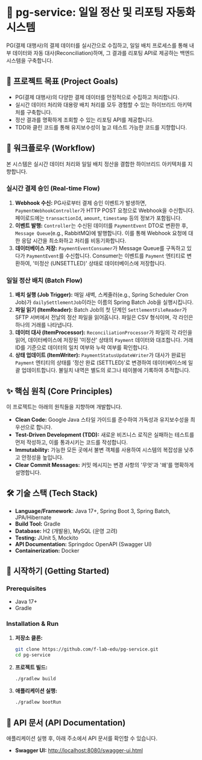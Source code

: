 # 💸 pg-service: 일일 정산 및 리포팅 자동화 시스템

PG(결제 대행사)의 결제 데이터를 실시간으로 수집하고, 일일 배치 프로세스를 통해 내부 데이터와 자동 대사(Reconciliation)하며, 그 결과를 리포팅 API로 제공하는 백엔드 시스템을 구축합니다.

## 🎯 프로젝트 목표 (Project Goals)

- PG(결제 대행사)의 다양한 결제 데이터를 안정적으로 수집하고 처리합니다.
- 실시간 데이터 처리와 대용량 배치 처리를 모두 경험할 수 있는 하이브리드 아키텍처를 구축합니다.
- 정산 결과를 명확하게 조회할 수 있는 리포팅 API를 제공합니다.
- TDD와 클린 코드를 통해 유지보수성이 높고 테스트 가능한 코드를 지향합니다.

## 🌊 워크플로우 (Workflow)

본 시스템은 실시간 데이터 처리와 일일 배치 정산을 결합한 하이브리드 아키텍처를 지향합니다.

### 실시간 결제 승인 (Real-time Flow)
1.  **Webhook 수신:** PG사로부터 결제 승인 이벤트가 발생하면, `PaymentWebhookController`가 HTTP POST 요청으로 Webhook을 수신합니다. 페이로드에는 `transactionId`, `amount`, `timestamp` 등의 정보가 포함됩니다.
2.  **이벤트 발행:** `Controller`는 수신된 데이터를 `PaymentEvent` DTO로 변환한 후, `Message Queue`(e.g., RabbitMQ)에 발행합니다. 이를 통해 Webhook 요청에 대한 응답 시간을 최소화하고 처리를 비동기화합니다.
3.  **데이터베이스 저장:** `PaymentEventConsumer`가 Message Queue를 구독하고 있다가 `PaymentEvent`를 수신합니다. Consumer는 이벤트를 `Payment` 엔티티로 변환하여, '미정산 (UNSETTLED)' 상태로 데이터베이스에 저장합니다.

### 일일 정산 배치 (Batch Flow)
1.  **배치 실행 (Job Trigger):** 매일 새벽, 스케줄러(e.g., Spring Scheduler Cron Job)가 `dailySettlementJob`이라는 이름의 Spring Batch Job을 실행시킵니다.
2.  **파일 읽기 (ItemReader):** Batch Job의 첫 단계인 `SettlementFileReader`가 SFTP 서버에서 전날의 정산 파일을 읽어옵니다. 파일은 CSV 형식이며, 각 라인은 하나의 거래를 나타냅니다.
3.  **데이터 대사 (ItemProcessor):** `ReconciliationProcessor`가 파일의 각 라인을 읽어, 데이터베이스에 저장된 '미정산' 상태의 `Payment` 데이터와 대조합니다. 거래 ID를 기준으로 데이터의 일치 여부와 누락 여부를 확인합니다.
4.  **상태 업데이트 (ItemWriter):** `PaymentStatusUpdateWriter`가 대사가 완료된 `Payment` 엔티티의 상태를 '정산 완료 (SETTLED)'로 변경하여 데이터베이스에 일괄 업데이트합니다. 불일치 내역은 별도의 로그나 테이블에 기록하여 추적합니다.

## ✨ 핵심 원칙 (Core Principles)

이 프로젝트는 아래의 원칙들을 지향하며 개발합니다.

- **Clean Code:** Google Java 스타일 가이드를 준수하여 가독성과 유지보수성을 최우선으로 합니다.
- **Test-Driven Development (TDD):** 새로운 비즈니스 로직은 실패하는 테스트를 먼저 작성하고, 이를 통과시키는 코드를 작성합니다.
- **Immutability:** 가능한 모든 곳에서 불변 객체를 사용하여 시스템의 복잡성을 낮추고 안정성을 높입니다.
- **Clear Commit Messages:** 커밋 메시지는 변경 사항의 '무엇'과 '왜'를 명확하게 설명합니다.

## 🛠️ 기술 스택 (Tech Stack)

- **Language/Framework:** Java 17+, Spring Boot 3, Spring Batch, JPA/Hibernate
- **Build Tool:** Gradle
- **Database:** H2 (개발용), MySQL (운영 고려)
- **Testing:** JUnit 5, Mockito
- **API Documentation:** Springdoc OpenAPI (Swagger UI)
- **Containerization:** Docker

## 🚀 시작하기 (Getting Started)

### Prerequisites

- Java 17+
- Gradle

### Installation & Run

1. **저장소 클론:**
   ```bash
   git clone https://github.com/f-lab-edu/pg-service.git
   cd pg-service
   ```

2. **프로젝트 빌드:**
   ```bash
   ./gradlew build
   ```

3. **애플리케이션 실행:**
   ```bash
   ./gradlew bootRun
   ```

## 📄 API 문서 (API Documentation)

애플리케이션 실행 후, 아래 주소에서 API 문서를 확인할 수 있습니다.

- **Swagger UI:** [http://localhost:8080/swagger-ui.html](http://localhost:8080/swagger-ui.html)